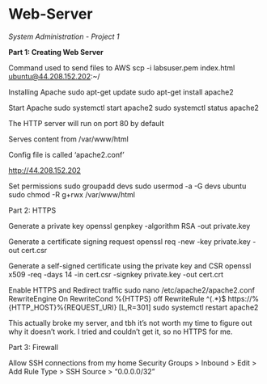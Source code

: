 # Web-Server
*System Administration - Project 1*

**Part 1: Creating Web Server**

Command used to send files to AWS
scp -i labsuser.pem index.html ubuntu@44.208.152.202:~/

Installing Apache
sudo apt-get update
sudo apt-get install apache2

Start Apache
sudo systemctl start apache2
sudo systemctl status apache2

The HTTP server will run on port 80 by default

Serves content from /var/www/html

Config file is called ‘apache2.conf’

http://44.208.152.202

Set permissions
sudo groupadd devs
sudo usermod -a -G devs ubuntu
sudo chmod -R g+rwx /var/www/html

Part 2: HTTPS

Generate a private key
openssl genpkey -algorithm RSA -out private.key

Generate a certificate signing request
openssl req -new -key private.key -out cert.csr

Generate a self-signed certificate using the private key and CSR
openssl x509 -req -days 14 -in cert.csr -signkey private.key -out cert.crt

Enable HTTPS and Redirect traffic
sudo nano /etc/apache2/apache2.conf
	RewriteEngine On
RewriteCond %{HTTPS} off
RewriteRule ^(.*)$ https://%{HTTP_HOST}%{REQUEST_URI} [L,R=301]
sudo systemctl restart apache2

This actually broke my server, and tbh it’s not worth my time to figure out why it doesn’t work. I tried and couldn’t get it, so no HTTPS for me.

Part 3: Firewall

Allow SSH connections from my home
Security Groups > Inbound > Edit > Add Rule 
Type > SSH
Source > “0.0.0.0/32”







